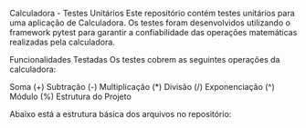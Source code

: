 Calculadora - Testes Unitários
Este repositório contém testes unitários para uma aplicação de Calculadora. Os testes foram desenvolvidos utilizando o framework pytest para garantir a confiabilidade das operações matemáticas realizadas pela calculadora.

Funcionalidades Testadas
Os testes cobrem as seguintes operações da calculadora:

Soma (+)
Subtração (-)
Multiplicação (*)
Divisão (/)
Exponenciação (^)
Módulo (%)
Estrutura do Projeto

Abaixo está a estrutura básica dos arquivos no repositório:
